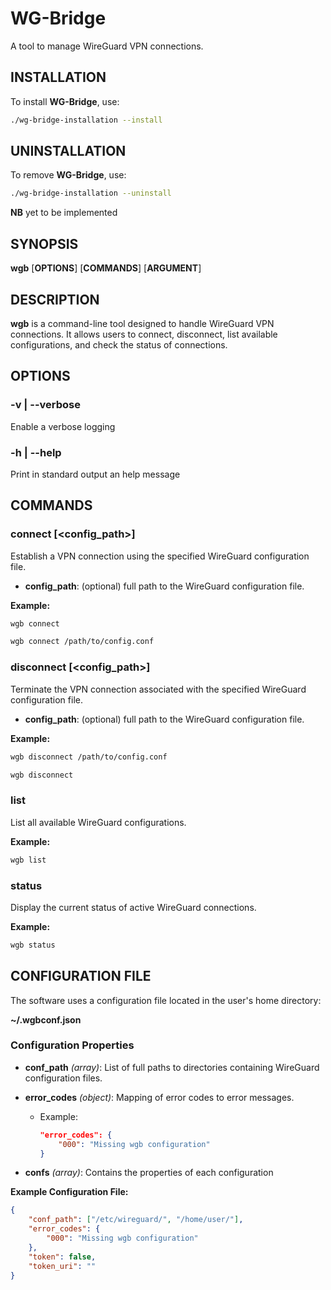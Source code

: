 # WG-Bridge

A tool to manage WireGuard VPN connections.

## INSTALLATION

To install **WG-Bridge**, use:

```sh
./wg-bridge-installation --install
```

## UNINSTALLATION

To remove **WG-Bridge**, use:

```sh
./wg-bridge-installation --uninstall
```

**NB** yet to be implemented

## SYNOPSIS

**wgb** [**OPTIONS**] [**COMMANDS**] [**ARGUMENT**]

## DESCRIPTION

**wgb** is a command-line tool designed to handle WireGuard VPN
connections. It allows users to connect, disconnect, list available
configurations, and check the status of connections.

## OPTIONS

### -v | --verbose

Enable a verbose logging

### -h | --help

Print in standard output an help message

## COMMANDS

### connect [<config_path>]

Establish a VPN connection using the specified WireGuard configuration file.

- **config_path**: (optional) full path to the WireGuard configuration file.

**Example:**

```sh
wgb connect
```

```sh
wgb connect /path/to/config.conf
```

### disconnect [<config_path>]

Terminate the VPN connection associated with the specified WireGuard
configuration file.

- **config_path**: (optional) full path to the WireGuard configuration file.

**Example:**

```sh
wgb disconnect /path/to/config.conf
```

```sh
wgb disconnect
```

### list

List all available WireGuard configurations.

**Example:**

```sh
wgb list
```

### status

Display the current status of active WireGuard connections.

**Example:**

```sh
wgb status
```

## CONFIGURATION FILE

The software uses a configuration file located in the user's home directory:

**~/.wgbconf.json**

### Configuration Properties

- **conf_path** *(array)*: List of full paths to directories containing
WireGuard configuration files.
- **error_codes** *(object)*: Mapping of error codes to error messages.
  - Example:

    ```json
    "error_codes": {
        "000": "Missing wgb configuration"
    }
    ```

- **confs** *(array)*: Contains the properties of each configuration

**Example Configuration File:**

```json
{
    "conf_path": ["/etc/wireguard/", "/home/user/"],
    "error_codes": {
        "000": "Missing wgb configuration"
    },
    "token": false,
    "token_uri": ""
}
```
